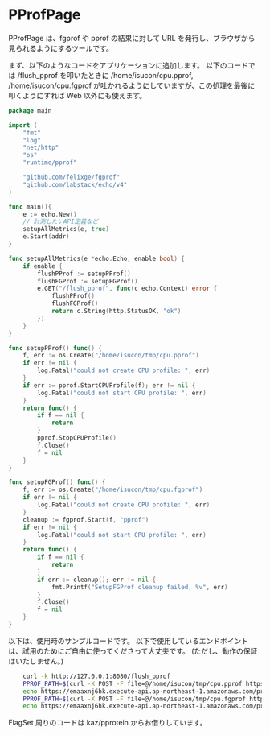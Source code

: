 # PProfPage

PProfPage は、fgprof や pprof の結果に対して URL を発行し、ブラウザから見られるようにするツールです。

まず、以下のようなコードをアプリケーションに追加します。
以下のコードでは /flush_pprof を叩いたときに /home/isucon/cpu.pprof, /home/isucon/cpu.fgprof が吐かれるようにしていますが、この処理を最後に叩くようにすれば Web 以外にも使えます。

```go
package main

import (
	"fmt"
	"log"
	"net/http"
	"os"
	"runtime/pprof"

	"github.com/felixge/fgprof"
	"github.com/labstack/echo/v4"
)

func main(){
	e := echo.New()
    // 計測したいAPI定義など
    setupAllMetrics(e, true)
    e.Start(addr)
}

func setupAllMetrics(e *echo.Echo, enable bool) {
	if enable {
		flushPProf := setupPProf()
		flushFGProf := setupFGProf()
		e.GET("/flush_pprof", func(c echo.Context) error {
			flushPProf()
			flushFGProf()
			return c.String(http.StatusOK, "ok")
		})
	}
}

func setupPProf() func() {
	f, err := os.Create("/home/isucon/tmp/cpu.pprof")
	if err != nil {
		log.Fatal("could not create CPU profile: ", err)
	}
	if err := pprof.StartCPUProfile(f); err != nil {
		log.Fatal("could not start CPU profile: ", err)
	}
	return func() {
		if f == nil {
			return
		}
		pprof.StopCPUProfile()
		f.Close()
		f = nil
	}
}

func setupFGProf() func() {
	f, err := os.Create("/home/isucon/tmp/cpu.fgprof")
	if err != nil {
		log.Fatal("could not create CPU profile: ", err)
	}
	cleanup := fgprof.Start(f, "pprof")
	if err != nil {
		log.Fatal("could not start CPU profile: ", err)
	}
	return func() {
		if f == nil {
			return
		}
		if err := cleanup(); err != nil {
			fmt.Printf("SetupFGProf cleanup failed, %v", err)
		}
		f.Close()
		f = nil
	}
}
```

以下は、使用時のサンプルコードです。
以下で使用しているエンドポイントは、試用のためにご自由に使ってくださって大丈夫です。
(ただし、動作の保証はいたしません。)

```bash
    curl -k http://127.0.0.1:8080/flush_pprof
    PPROF_PATH=$(curl -X POST -F file=@/home/isucon/tmp/cpu.pprof https://emaaxnj6hk.execute-api.ap-northeast-1.amazonaws.com/prod/pprof/register)
    echo https://emaaxnj6hk.execute-api.ap-northeast-1.amazonaws.com/prod${PPROF_PATH} | post_slack
    PPROF_PATH=$(curl -X POST -F file=@/home/isucon/tmp/cpu.fgprof https://emaaxnj6hk.execute-api.ap-northeast-1.amazonaws.com/prod/pprof/register)
    echo https://emaaxnj6hk.execute-api.ap-northeast-1.amazonaws.com/prod${PPROF_PATH} | post_slack
```

FlagSet 周りのコードは kaz/pprotein からお借りしています。
